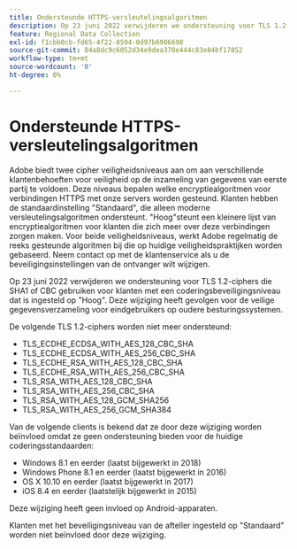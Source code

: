 ```yaml
---
title: Ondersteunde HTTPS-versleutelingsalgoritmen
description: Op 23 juni 2022 verwijderen we ondersteuning voor TLS 1.2-ciphers die SHA1 of CBC gebruiken voor klanten met een coderingsbeveiligingsniveau dat is ingesteld op "Hoog".
feature: Regional Data Collection
exl-id: f1cbb0cb-fd65-4f22-8594-0d97b6906698
source-git-commit: 84a8dc9c6052d34e9dea370e444c83e84bf17852
workflow-type: tm+mt
source-wordcount: '0'
ht-degree: 0%

---
```


# Ondersteunde HTTPS-versleutelingsalgoritmen

Adobe biedt twee cipher veiligheidsniveaus aan om aan verschillende klantenbehoeften voor veiligheid op de inzameling van gegevens van eerste partij te voldoen. Deze niveaus bepalen welke encryptiealgoritmen voor verbindingen HTTPS met onze servers worden gesteund. Klanten hebben de standaardinstelling &quot;Standaard&quot;, die alleen moderne versleutelingsalgoritmen ondersteunt. &quot;Hoog&quot;steunt een kleinere lijst van encryptiealgoritmen voor klanten die zich meer over deze verbindingen zorgen maken. Voor beide veiligheidsniveaus, werkt Adobe regelmatig de reeks gesteunde algoritmen bij die op huidige veiligheidspraktijken worden gebaseerd. Neem contact op met de klantenservice als u de beveiligingsinstellingen van de ontvanger wilt wijzigen.

Op 23 juni 2022 verwijderen we ondersteuning voor TLS 1.2-ciphers die SHA1 of CBC gebruiken voor klanten met een coderingsbeveiligingsniveau dat is ingesteld op &quot;Hoog&quot;.  Deze wijziging heeft gevolgen voor de veilige gegevensverzameling voor eindgebruikers op oudere besturingssystemen.

De volgende TLS 1.2-ciphers worden niet meer ondersteund:

* TLS_ECDHE_ECDSA_WITH_AES_128_CBC_SHA
* TLS_ECDHE_ECDSA_WITH_AES_256_CBC_SHA
* TLS_ECDHE_RSA_WITH_AES_128_CBC_SHA
* TLS_ECDHE_RSA_WITH_AES_256_CBC_SHA
* TLS_RSA_WITH_AES_128_CBC_SHA
* TLS_RSA_WITH_AES_256_CBC_SHA
* TLS_RSA_WITH_AES_128_GCM_SHA256
* TLS_RSA_WITH_AES_256_GCM_SHA384

Van de volgende clients is bekend dat ze door deze wijziging worden beïnvloed omdat ze geen ondersteuning bieden voor de huidige coderingsstandaarden:

* Windows 8.1 en eerder (laatst bijgewerkt in 2018)
* Windows Phone 8.1 en eerder (laatst bijgewerkt in 2016)
* OS X 10.10 en eerder (laatst bijgewerkt in 2017)
* iOS 8.4 en eerder (laatstelijk bijgewerkt in 2015)

Deze wijziging heeft geen invloed op Android-apparaten.

Klanten met het beveiligingsniveau van de afteller ingesteld op &quot;Standaard&quot; worden niet beïnvloed door deze wijziging.
